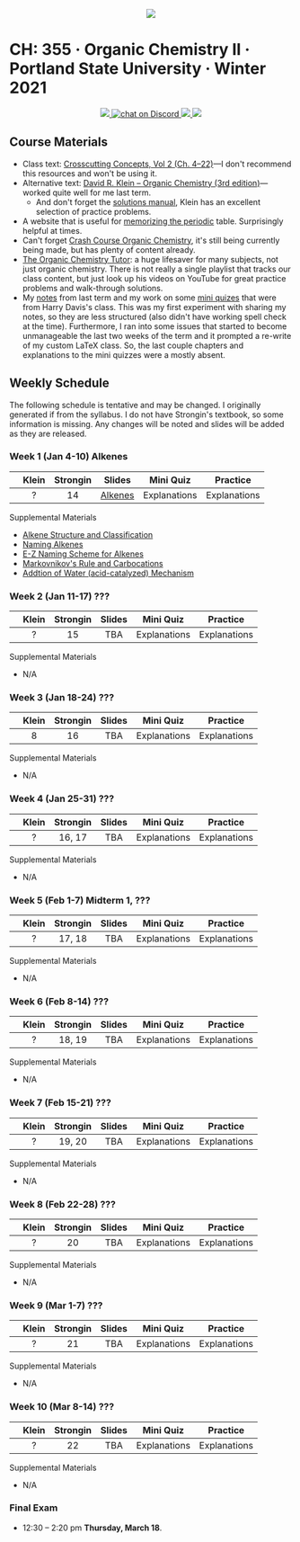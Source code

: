  <p align="center">
    <a title="Join CH: 335 Discord Server 🥳" href="https://discord.gg/MDR7ze9p2m">
    <img src="../assets/images/ch-335.ico">
    </a>
</p>

# CH: 355 · Organic Chemistry II · Portland State University · Winter 2021

 <p align="center">
    <a title="View class syllabus" href="organic-chemistry-II-W21.pdf">
    <img src="https://img.shields.io/badge/CH: 355-Syllabus-informational?logo=adobe-acrobat-reader" >
    </a>
    <a title="Join CH: 335 Discord server 🥳" href="https://discord.gg/JHGNjnSdbB">
  <img src="https://img.shields.io/discord/760937229798604850?logo=discord"
   alt="chat on Discord">
    </a>
    <a title="View my notes" href="bi-428.pdf">
    <img src="https://img.shields.io/badge/Notes-not started-important?logo=latex" >
    </a>
     <a title="View my mini quiz explanations" href="bi-428.pdf">
    <img src="https://img.shields.io/badge/Mini Quiz-not started-important?logo=latex" >
    </a>
</p>

## **Course Materials**

- Class text: [Crosscutting Concepts, Vol 2 (Ch. 4&ndash;22)](https://www.grlcontent.com/)&mdash;I don't recommend this resources and won't be using it.
- Alternative text: [David R. Klein &ndash; Organic Chemistry (3rd edition)](https://1lib.us/book/2929062/c615a5)&mdash;worked quite well for me last term.
  - And don't forget the [solutions manual](https://1lib.us/book/3515143/0b1300), Klein has an excellent selection of practice problems.
- A website that is useful for [memorizing the periodic](https://online.seterra.com/en-an/vgp/3824) table. Surprisingly helpful at times.
- Can't forget [Crash Course Organic Chemistry](https://www.youtube.com/playlist?list=PL8dPuuaLjXtONguuhLdVmq0HTKS0jksS4), it's still being currently being made, but has plenty of content already.
- [The Organic Chemistry Tutor](https://www.youtube.com/c/TheOrganicChemistryTutor/featured): a huge lifesaver for many subjects, not just organic chemistry. There is not really a single playlist that tracks our class content, but just look up his videos on YouTube for great practice problems and walk-through solutions.
- My [notes](ch-334/org-chem.pdf) from last term and my work on some [mini quizes](ch-334/apres-lecture-quiz.pdf) that were from Harry Davis's class. This was my first experiment with sharing my notes, so they are less structured (also didn't have working spell check at the time). Furthermore, I ran into some issues that started to become unmanageable the last two weeks of the term and it prompted a re-write of my custom LaTeX class. So, the last couple chapters and explanations to the mini quizzes were a mostly absent.

## **Weekly Schedule**

The following schedule is tentative and may be changed. I originally generated if from the syllabus. I do not have Strongin's textbook, so some information is missing. Any changes will be noted and slides will be added as they are released.

### **Week 1** (Jan 4-10) **Alkenes**

|     | Klein | Strongin |          Slides           |  Mini Quiz   |   Practice   |
| --- | :---: | :------: | :-----------------------: | :----------: | :----------: |
|     |   ?   |    14    | [Alkenes](slides/Alkenes.pdf) | Explanations | Explanations |

Supplemental Materials
- [Alkene Structure and Classification](https://www.khanacademy.org/science/organic-chemistry/alkenes-alkynes/naming-alkenes-jay/v/alkene-intro-and-stability "Khan Academy")
- [Naming Alkenes](https://www.khanacademy.org/science/organic-chemistry/alkenes-alkynes/naming-alkenes/v/naming-alkenes-examples  "Khan Academy")
- [E-Z Naming Scheme for Alkenes](https://www.khanacademy.org/science/organic-chemistry/alkenes-alkynes/naming-alkenes/v/cis-trans-and-e-z-naming-scheme-for-alkenes  "Khan Academy")
- [Markovnikov's Rule and Carbocations](https://www.khanacademy.org/science/organic-chemistry/alkenes-alkynes/alkene-reactions/v/markovnikov-s-rule-and-carbocations  "Khan Academy")
- [Addtion of Water (acid-catalyzed) Mechanism](https://www.khanacademy.org/science/organic-chemistry/alkenes-alkynes/alkene-reactions/v/addition-of-water-acid-catalyzed-mechanism  "Khan Academy") 
  <br>

### **Week 2** (Jan 11-17) **???**

|     | Klein | Strongin | Slides |  Mini Quiz   |   Practice   |
| --- | :---: | :------: | :----: | :----------: | :----------: |
|     |   ?   |    15    |  TBA   | Explanations | Explanations |

Supplemental Materials

- N/A
  <br>

### **Week 3** (Jan 18-24) **???**

|     | Klein | Strongin | Slides |  Mini Quiz   |   Practice   |
| --- | :---: | :------: | :----: | :----------: | :----------: |
|     |   8   |    16    |  TBA   | Explanations | Explanations |

Supplemental Materials

- N/A
  <br>

### **Week 4** (Jan 25-31) **???**

|     | Klein | Strongin | Slides |  Mini Quiz   |   Practice   |
| --- | :---: | :------: | :----: | :----------: | :----------: |
|     |   ?   |    16, 17    |  TBA   | Explanations | Explanations |

Supplemental Materials

- N/A
  <br>

### **Week 5** (Feb 1-7) **Midterm 1, ???**

|     | Klein | Strongin | Slides |  Mini Quiz   |   Practice   |
| --- | :---: | :------: | :----: | :----------: | :----------: |
|     |   ?   |    17, 18    |  TBA   | Explanations | Explanations |

Supplemental Materials

- N/A
  <br>

### **Week 6** (Feb 8-14) **???**

|     | Klein | Strongin | Slides |  Mini Quiz   |   Practice   |
| --- | :---: | :------: | :----: | :----------: | :----------: |
|     |   ?   |    18, 19    |  TBA   | Explanations | Explanations |

Supplemental Materials

- N/A
  <br>

### **Week 7** (Feb 15-21) **???**

|     | Klein | Strongin | Slides |  Mini Quiz   |   Practice   |
| --- | :---: | :------: | :----: | :----------: | :----------: |
|     |   ?   |    19, 20    |  TBA   | Explanations | Explanations |

Supplemental Materials

- N/A
  <br>

### **Week 8** (Feb 22-28) **???**

|     | Klein | Strongin | Slides |  Mini Quiz   |   Practice   |
| --- | :---: | :------: | :----: | :----------: | :----------: |
|     |   ?   |    20    |  TBA   | Explanations | Explanations |

Supplemental Materials

- N/A
  <br>

### **Week 9** (Mar 1-7) **???**

|     | Klein | Strongin | Slides |  Mini Quiz   |   Practice   |
| --- | :---: | :------: | :----: | :----------: | :----------: |
|     |   ?   |    21    |  TBA   | Explanations | Explanations |

Supplemental Materials

- N/A
  <br>

### **Week 10** (Mar 8-14) **???**

|     | Klein | Strongin | Slides |  Mini Quiz   |   Practice   |
| --- | :---: | :------: | :----: | :----------: | :----------: |
|     |   ?   |    22    |  TBA   | Explanations | Explanations |

Supplemental Materials

- N/A
  <br>

### **Final Exam**

- 12:30 &ndash; 2:20 pm **Thursday, March 18**.

<br>
